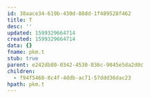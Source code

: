 ```yaml
---
id: 38aace34-619b-430d-88dd-1f489528f462
title: T
desc: ''
updated: 1599329664714
created: 1599329664714
data: {}
fname: pkm.t
stub: true
parent: e242db80-0342-4530-836c-9045e5da2d0c
children:
  - f94f5468-8c4f-4ddb-ac71-57ddd36dac23
hpath: pkm.t
---
```


